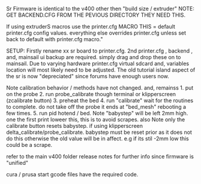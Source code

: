 Sr Firmware is identical to the v400 other then "build size / extruder" NOTE: GET BACKEND.CFG FROM THE PEVIOUS DIRECTORY THEY NEED THIS.  




If using extruderS macros use the printer.cfg MACRO THIS = default printer.cfg config values. everything else overrides printer.cfg unless set back to default with printer.cfg macro."



SETUP: 
Firstly rename xx sr board to printer.cfg. 2nd printer.cfg , backend , and, mainsail ui backup are required. simply drag and drop these on to mainsail. 
Due to varying hardware printer.cfg virtual sdcard and, variables location will most likely need to be adjusted. The old tutorial island aspect of the sr is now "depreciated" since forums have enough users now. 

Note calibration behavior / methods have not changed.  and, remainss  1. put on the probe 2. run probe_calibrate though terminal or klipperscreen (zcalibrate button) 3. preheat the bed 4. run "calibrate" wait for the
routines to complete. do not take off the probe it ends at "bed_mesh" rebooting a few times.  5. run pid hotend / bed. Note "babystep" will be left 2mm high. one the first print loweer this, this is to avoid scrapes. 
also Note only the calibrate button resets babystep. if using klipperscreen delta_calibrate/probe_calibrate. babystep must be reset prior as it does not do this otherwise the old value will be in affect. e.g if its stil
-2mm low this could be a scrape. 

refer to the main v400 folder release notes for further info since firmware is "unified" 



cura / prusa start gcode files have the required code. 
